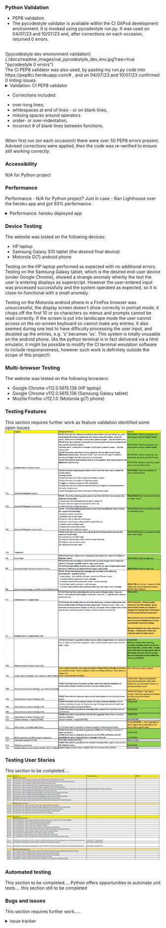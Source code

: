 
### Python Validation 
- PEP8 validation
- The pycodestyle validator is available within the CI GitPod development environment.  It is invoked using pycodestyle run.py.
It was used on 04/07/23 and 10/07/23 and, after corrections on each occasion, returned 0 errors.
<br>
![pycodestyle dev environment validation](./docs/readme_images/val_pycodestyle_dev_env.jpg?raw=true "pycodestyle 0 errors")
<br>
The CI PEP8 validator was also used, by pasting my run.py code into https://pep8ci.herokuapp.com/#
, and on 04/07/23 and 10/07/23 confirmed 0 linting issues.
<details><summary>Validation: CI PEP8 validator</summary>
<img src="./docs/readme_images/val_ci_pep8.jpg">
</details>

- Corrections included:

* over-long lines; 
* whitespaces at end of lines - or on blank lines, 
* missing spaces around operators
* under- or over-indentation, 
* incorrect # of blank lines between functions.  
<br>
When first run (on each occasion!) there were over 50 PEP8 errors present. 
Advised corrections were applied, then the code was re-verified to ensure still working correctly.

### Accessibility
N/A for Python project

### Performance
Performance  - N/A for Python project?
Just in case - Ran Lighthouse over the heroku app and got 93% performance.

<details><summary>Performance: heroku deployed app</summary>
<img src="./docs/readme_images/val_lighthouse_perf.jpg">
</details>


### Device Testing
The website was tested on the following devices:
* HP laptop 
* Samsung Galaxy S10 tablet (the desired final device)
* Motorola G(7) android phone

Testing on the HP laptop performed as expected with no additional errors.
Testing on the Samsung Galaxy tablet, which is the desired end-user device (under Google Chrome), showed a strange anomaly wherby the text the user is entering displays as superscript.  However the user-entered input was processed successfully and the system operated as expected, so it is close-to-functional with a small anomaly.

Testing on the Motorola android phone in a FireFox browser was unsuccessful, the display screen doesn't show correctly in portrait mode, it chops off the first 10 or so characters so menus and prompts cannot be read correctly.  If the screen is put into landscape mode the user cannot access on the on-screen keyboard so cannot make any entries.  It also seemed during one test to have difficulty processing the user input, and doubled up the entries, e.g. 's' becames 'ss'.  This system is totally unusable on the android phone.
(As the python terminal is in fact delivered via a html emulator, it might be possible to modify the CI terminal emulation software to include responsiveness, however such work  is definitely outside the scope of this project!)


### Multi-browser Testing
The website was tested on the following browsers:
* Google Chrome v112.0.5615.138 (HP laptop)
* Google Chrome v112.0.5615.136 (Samsung Galaxy tablet)
* Mozilla Firefox v112.1.0 (Motorola g(7) phone)

### Testing Features
This section requires further work as feature validation identified some open issues
![Feature testing Page1](./docs/readme_images/val_feature_test_p1.jpg?raw=true "testing features")
![Feature testing Page2](./docs/readme_images/val_feature_test_p2.jpg?raw=true "testing features")
![Feature testing Page3](./docs/readme_images/val_feature_test_p3.jpg?raw=true "testing features")

### Testing User Stories
This section to be completed....
![User story testing Page1](./docs/readme_images/val_user_story_test_p1.jpg?raw=true "testing user stories")

### Automated testing
This section to be completed....
Python offers opportunities to automate unit tests.... this section still to be completed


### Bugs and issues
This section requires further work.....
<details><summary>issue tracker</summary>
<img src="https://deemccart.github.io/CI_PP2_HumbleNumble/docs/readme_images/issue_tracker.jpg">
</details>
